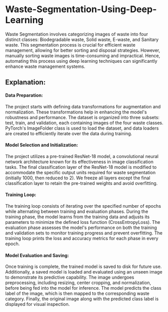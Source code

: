 # Waste-Segmentation-Using-Deep-Learning

Waste Segmentation involves categorizing images of waste into four distinct classes: Biodegradable waste, Solid waste, E-waste, and Sanitary waste. This segmentation process is crucial for efficient waste management, allowing for better sorting and disposal strategies. However, manually sorting waste images is time-consuming and impractical. Hence, automating this process using deep learning techniques can significantly enhance waste management systems.

## Explanation:

#### Data Preparation:
The project starts with defining data transformations for augmentation and normalization. These transformations help in enhancing the model's robustness and performance.
The dataset is organized into three subsets: test, train, and validation, each containing images of the four waste classes.
PyTorch's ImageFolder class is used to load the dataset, and data loaders are created to efficiently iterate over the data during training.

#### Model Selection and Initialization:
The project utilizes a pre-trained ResNet-18 model, a convolutional neural network architecture known for its effectiveness in image classification tasks.
The final classification layer of the ResNet-18 model is modified to accommodate the specific output units required for waste segmentation (initially 1000, then reduced to 2).
We freeze all layers except the final classification layer to retain the pre-trained weights and avoid overfitting.

#### Training Loop:
The training loop consists of iterating over the specified number of epochs while alternating between training and evaluation phases.
During the training phase, the model learns from the training data and adjusts its parameters to minimize the defined loss function (CrossEntropyLoss).
The evaluation phase assesses the model's performance on both the training and validation sets to monitor training progress and prevent overfitting.
The training loop prints the loss and accuracy metrics for each phase in every epoch.

#### Model Evaluation and Saving:
Once training is complete, the trained model is saved to disk for future use.
Additionally, a saved model is loaded and evaluated using an unseen image to demonstrate its predictive capability.
The image undergoes preprocessing, including resizing, center cropping, and normalization, before being fed into the model for inference.
The model predicts the class label of the image, which is then mapped to the corresponding waste category.
Finally, the original image along with the predicted class label is displayed for visual inspection.
